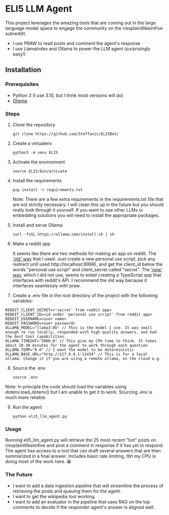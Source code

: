 # ELI5 LLM Agent

This project leverages the amazing tools that are coming out in the large language model space to engage the community on the r/explainitlikeimfive subreddit. 

 - I use PRAW to read posts and comment the agent's response
 - I use LlamaIndex and Ollama to power the LLM agent (surprisingly easy!)

## Installation

### Prerequisites

 - Python 3 (I use 3.10, but I think most versions will do)
 - [Ollama](https://ollama.com/download)

### Steps

 1. Clone the repository
    
    `git clone https://github.com/Steffanic/ELI5Bot/`
 
 2. Create a virtualenv

    `python3 -m venv ELI5`

 3. Activate the environment

    `source ELI5/bin/activate`
    
 4. Install the requirements

    `pip install -r requirements.txt`

    Note: There are a few extra requirements in the requirements.txt file that are not strictly necessary. I will clean this up in the future but you should really look through it yourself. If you want to use other LLMs or embedding solutions you will need to install the appropriate packages.

 5. Install and serve Ollama

    `curl -fsSL https://ollama.com/install.sh | sh`

 6. Make a reddit app

    It seems like there are two methods for making an app on reddit. The ['old' way](https://old.reddit.com/prefs/apps/) that I used. Just create a new personal use script, pick any redirect uri(I used http://localhost:8999), and get the client_id below the words "personal use script" and client_secret called "secret". The ['new' way](https://developers.reddit.com/my/apps), which I did not use, seems to entail creating a TypeScript app that interfaces with reddit's API. I recommend the old way because it interfaces seamlessly with praw.

 7. Create a .env file in the root directory of the project with the following variables:

   ```
   REDDIT_CLIENT_SECRET=<'secret' from reddit app>
   REDDIT_CLIENT_ID=<id under 'personal use script' from reddit app>
   REDDIT_USERNAME=<user name>
   REDDIT_PASSWORD=<user password>
   OLLAMA_MODEL="llama3:8b" // This is the model I use. It was small enough to run locally, responded with high quality answers, and had the best tool capabilities.
   OLLAMA_TIMEOUT="3000.0" // This give my CPU time to think. It takes about 10-30 minutes for the agent to work through each question
   OLLAMA_TEMP="0.0" // I want the model to be deterministic
   OLLAMA_BASE_URL="http://127.0.0.1:11434" // This is for a local ollama. Change it if you are using a remote ollama, on the cloud e.g.
   ```

 8. Source the .env
   
      `source .env`

   Note: In principle the code should load the variables using dotenv.load_dotenv() but I am unable to get it to work. Sourcing .env is much more reliable.

 9. Run the agent

    `python eli5_llm_agent.py`


### Usage

Running eli5_llm_agent.py will retrieve the 25 most recent "hot" posts on r/explainitlikeimfive and post a comment in response if it has yet to respond. The agent has access to a tool that can draft several answers that are then summarized in a final answer. Includes basic rate limiting, tbh my CPU is doing most of the work here. 😁

### The Future 
    
 - I want to add a data ingestion pipeline that will streamline the process of retrieving the posts and queuing them for the agent.
 - I want to get the wikipedia tool working.
 - I want to add an evaluator in the pipeline that uses RAG on the top comments to decide if the responder agent's answer is aligned well.